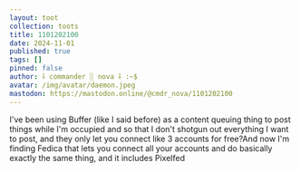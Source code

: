 ```yaml
---
layout: toot
collection: toots
title: 1101202100
date: 2024-11-01
published: true
tags: []
pinned: false
author: ⸸ commander ░ nova ⸸ :~$
avatar: /img/avatar/daemon.jpeg
mastodon: https://mastodon.online/@cmdr_nova/1101202100
---
```


I've been using Buffer (like I said before) as a content queuing thing to post things while I'm occupied and so that I don't shotgun out everything I want to post, and they only let you connect like 3 accounts for free?And now I'm finding Fedica that lets you connect all your accounts and do basically exactly the same thing, and it includes Pixelfed
